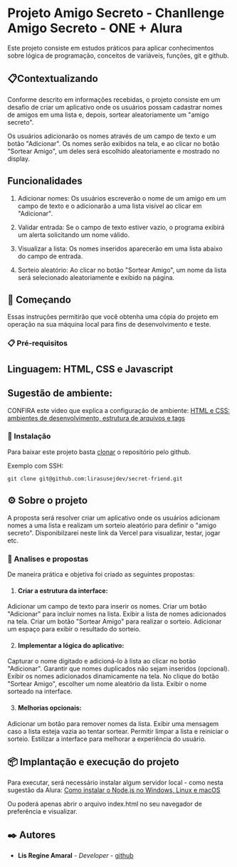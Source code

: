 # Projeto Amigo Secreto - Chanllenge Amigo Secreto - ONE + Alura 

Este projeto consiste em estudos práticos para aplicar conhecimentos sobre lógica de programação, conceitos de variáveis, funções, git e github. 

## 📋Contextualizando 

Conforme descrito em informações recebidas, o projeto consiste em um desafio de criar um aplicativo onde os usuários possam cadastrar nomes de amigos em uma lista e, depois, sortear aleatoriamente um "amigo secreto".

Os usuários adicionarão os nomes através de um campo de texto e um botão "Adicionar". Os nomes serão exibidos na tela, e ao clicar no botão "Sortear Amigo", um deles será escolhido aleatoriamente e mostrado no display.

## Funcionalidades


1. Adicionar nomes: Os usuários escreverão o nome de um amigo em um campo de texto e o adicionarão a uma lista visível ao clicar em "Adicionar".

2. Validar entrada: Se o campo de texto estiver vazio, o programa exibirá um alerta solicitando um nome válido.

3. Visualizar a lista: Os nomes inseridos aparecerão em uma lista abaixo do campo de entrada.

4. Sorteio aleatório: Ao clicar no botão "Sortear Amigo", um nome da lista será selecionado aleatoriamente e exibido na página.


## 🚀 Começando

Essas instruções permitirão que você obtenha uma cópia do projeto em operação na sua máquina local para fins de desenvolvimento e teste.


### 📋 Pré-requisitos

## Linguagem: HTML, CSS e Javascript

## Sugestão de ambiente: 

CONFIRA este video que explica a configuração de ambiente: [HTML e CSS: ambientes de desenvolvimento, estrutura de arquivos e tags](https://www.alura.com.br/conteudo/html-css-ambiente-arquivos-tags?srsltid=AfmBOopL6sYVq2LwQkxZJ_gOKrkeOJkcFIj8pkz_NSu6VkH3EohEi0Ul)

### 🔧 Instalação

Para baixar este projeto basta [clonar](https://docs.github.com/pt/repositories/creating-and-managing-repositories/cloning-a-repository) o repositório pelo github.

Exemplo com SSH:

```
git clone git@github.com:lirasusejdev/secret-friend.git

```


## ⚙️ Sobre o projeto

A proposta será resolver criar um aplicativo onde os usuários adicionam nomes a uma lista e realizam um sorteio aleatório para definir o "amigo secreto". Disponibilzarei neste link da Vercel para visualizar, testar, jogar etc. 



### 🔩 Analises e propostas

De maneira prática e objetiva foi criado as seguintes propostas:

1. #### Criar a estrutura da interface:
Adicionar um campo de texto para inserir os nomes.
Criar um botão "Adicionar" para incluir nomes na lista.
Exibir a lista de nomes adicionados na tela.
Criar um botão "Sortear Amigo" para realizar o sorteio.
Adicionar um espaço para exibir o resultado do sorteio.

2. #### Implementar a lógica do aplicativo:
Capturar o nome digitado e adicioná-lo à lista ao clicar no botão "Adicionar".
Garantir que nomes duplicados não sejam inseridos (opcional).
Exibir os nomes adicionados dinamicamente na tela.
No clique do botão "Sortear Amigo", escolher um nome aleatório da lista.
Exibir o nome sorteado na interface.

3. #### Melhorias opcionais:
Adicionar um botão para remover nomes da lista.
Exibir uma mensagem caso a lista esteja vazia ao tentar sortear.
Permitir limpar a lista e reiniciar o sorteio.
Estilizar a interface para melhorar a experiência do usuário.




## 📦 Implantação e execução do projeto

Para executar, será necessário instalar algum servidor local - como nesta sugestão da Alura: [Como instalar o Node.js no Windows, Linux e macOS](https://www.alura.com.br/artigos/como-instalar-node-js-windows-linux-macos?srsltid=AfmBOoqCV_vxRVdo00gN0MQuC_IDl1Nx4o8vKPM1wEYVTomVC4wKtXrT)

Ou poderá apenas abrir o arquivo index.html no seu navegador de preferência e visualizar. 


## ✒️ Autores


* **Lis Regine Amaral** - *Developer* - [github](https://github.com/lirasusejdev)